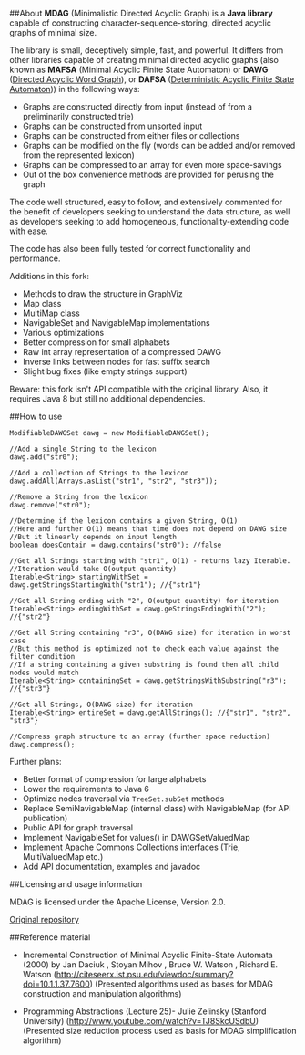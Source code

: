 ##About
**MDAG** (Minimalistic Directed Acyclic Graph) is a **Java library** capable of constructing character-sequence-storing, directed acyclic graphs of minimal size.

The library is small, deceptively simple, fast, and powerful. It differs from other libraries capable of creating minimal directed acyclic graphs
(also known as **MAFSA** (Minimal Acyclic Finite State Automaton) or **DAWG** ([Directed Acyclic Word Graph](https://en.wikipedia.org/wiki/Directed_acyclic_word_graph)), or **DAFSA** ([Deterministic Acyclic Finite State Automaton](https://en.wikipedia.org/wiki/Deterministic_acyclic_finite_state_automaton))) in the following ways:

- Graphs are constructed directly from input (instead of from a preliminarily constructed trie)
- Graphs can be constructed from unsorted input
- Graphs can be constructed from either files or collections
- Graphs can be modified on the fly (words can be added and/or removed from the represented lexicon)
- Graphs can be compressed to an array for even more space-savings
- Out of the box convenience methods are provided for perusing the graph

The code well structured, easy to follow, and extensively commented for the
benefit of developers seeking to understand the data structure, as well as
developers seeking to add homogeneous, functionality-extending code with ease.

The code has also been fully tested for correct functionality and performance.

Additions in this fork:

- Methods to draw the structure in GraphViz
- Map class
- MultiMap class
- NavigableSet and NavigableMap implementations
- Various optimizations
- Better compression for small alphabets
- Raw int array representation of a compressed DAWG
- Inverse links between nodes for fast suffix search
- Slight bug fixes (like empty strings support)

Beware: this fork isn't API compatible with the original library. Also, it requires Java 8 but still no additional dependencies.

##How to use

    ModifiableDAWGSet dawg = new ModifiableDAWGSet();
    
    //Add a single String to the lexicon
    dawg.add("str0");
    
    //Add a collection of Strings to the lexicon
    dawg.addAll(Arrays.asList("str1", "str2", "str3"));
    
    //Remove a String from the lexicon
    dawg.remove("str0");
    
    //Determine if the lexicon contains a given String, O(1)
    //Here and further O(1) means that time does not depend on DAWG size
    //But it linearly depends on input length
    boolean doesContain = dawg.contains("str0"); //false
    
    //Get all Strings starting with "str1", O(1) - returns lazy Iterable.
    //Iteration would take O(output quantity)
    Iterable<String> startingWithSet = dawg.getStringsStartingWith("str1"); //{"str1"}

    //Get all String ending with "2", O(output quantity) for iteration
    Iterable<String> endingWithSet = dawg.geStringsEndingWith("2"); //{"str2"}
    
    //Get all String containing "r3", O(DAWG size) for iteration in worst case
    //But this method is optimized not to check each value against the filter condition
    //If a string containing a given substring is found then all child nodes would match
    Iterable<String> containingSet = dawg.getStringsWithSubstring("r3"); //{"str3"}
    
    //Get all Strings, O(DAWG size) for iteration
    Iterable<String> entireSet = dawg.getAllStrings(); //{"str1", "str2", "str3"}
    
    //Compress graph structure to an array (further space reduction)
    dawg.compress();

Further plans:

- Better format of compression for large alphabets
- Lower the requirements to Java 6
- Optimize nodes traversal via `TreeSet.subSet` methods
- Replace SemiNavigableMap (internal class) with NavigableMap (for API publication)
- Public API for graph traversal
- Implement NavigableSet for values() in DAWGSetValuedMap
- Implement Apache Commons Collections interfaces (Trie, MultiValuedMap etc.)
- Add API documentation, examples and javadoc

##Licensing and usage information

MDAG is licensed under the Apache License, Version 2.0.

[Original repository](https://github.com/klawson88/MDAG)

##Reference material

- Incremental Construction of Minimal Acyclic Finite-State Automata (2000) by Jan Daciuk , Stoyan Mihov , Bruce W. Watson , Richard E. Watson
  (http://citeseerx.ist.psu.edu/viewdoc/summary?doi=10.1.1.37.7600)
  (Presented algorithms used as bases for MDAG construction and manipulation algorithms)
  
- Programming Abstractions (Lecture 25)- Julie Zelinsky (Stanford University)
  (http://www.youtube.com/watch?v=TJ8SkcUSdbU)
  (Presented size reduction process used as basis for MDAG simplification algorithm)